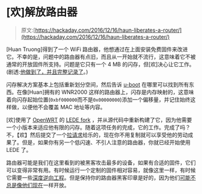 # [欢]解放路由器

> 原文:[https://hackaday.com/2016/12/16/haun-liberates-a-router/](https://hackaday.com/2016/12/16/haun-liberates-a-router/)

[Huan Truong]得到了一个 WiFi 路由器，他想通过在上面安装免费固件来改进它。不幸的是，问题中的路由器有点旧，而且从一开始就不流行，这意味着它不被通常的开放固件所支持。问题是它只有一个 4 MB 的闪存，但[欢]决心让它工作。(剧透:[他做到了，并且完整记录了](https://cdn.ampproject.org/c/www.tnhh.net/mobile/posts/lede-on-wnr2000v1-unsupported-hardware.html)。)

闪存解决方案基本上包括重新划分空间，然后告诉 [u-boot](http://www.denx.de/wiki/U-Boot/) 在哪里可以找到所有东西。在像[Huan]拥有的 WNR2000 这样的路由器上，闪存是内存映射的，这意味着向闪存起始位置(`0xbf000000`而不是`0x00000000`)添加一个偏移量，并记住始终这样做，以便他不会覆盖 MAC 地址等内容。

[欢]使用了 [OpenWRT](https://openwrt.org/) 的 [LEDE fork](https://lede-project.org/) ，并从源代码中重新构建了它，因为他需要一个小版本来适应他有限的闪存。随着这项任务的完成，它的工作。完成了吗？不，【欢】然后提交了一个[拉请求](https://github.com/lede-project/source/pull/611)给乐的，现在你不用复制就可以享受他的劳动成果了。但是，如果你有另一个低闪速、不引人注意的路由器，你就已经开始使用 LEDE 了。

路由器可能是我们在这里看到的被黑客攻击最多的设备，如果有合适的固件，它们可以变得非常有用。有时候运行一个定制的固件相对容易，就像这里一样，有时候它需要一些[深度逆向工程](http://hackaday.com/2016/12/14/tp-link-debug-protocol-give-up-keys-to-kingdom/)。但是保持你的路由器黑客印章是好的，因为他们[可能不总是像他们现在](http://hackaday.com/2016/02/26/fcc-locks-down-router-firmware/)一样开放。